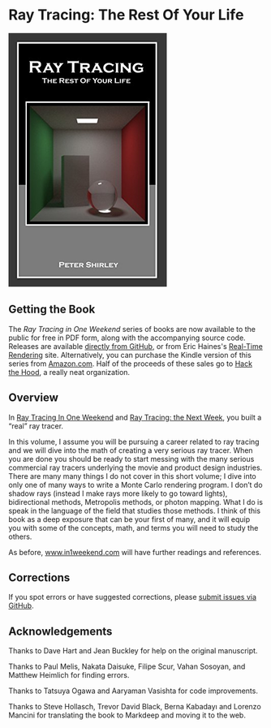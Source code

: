 Ray Tracing: The Rest Of Your Life
====================================================================================================

![Ray Tracing: The Rest Of Your Life](assets/RTRestOfYourLife.jpg)

Getting the Book
-----------------
The _Ray Tracing in One Weekend_ series of books are now available to the public for free in PDF
form, along with the accompanying source code. Releases are available [directly from GitHub][], or
from Eric Haines's [Real-Time Rendering][] site. Alternatively, you can purchase the Kindle version
of this series from [Amazon.com][]. Half of the proceeds of these sales go to [Hack the Hood][], a
really neat organization.


Overview
---------
In [Ray Tracing In One Weekend][] and [Ray Tracing: the Next Week][], you built a “real” ray tracer.

In this volume, I assume you will be pursuing a career related to ray tracing and we will dive into
the math of creating a very serious ray tracer. When you are done you should be ready to start
messing with the many serious commercial ray tracers underlying the movie and product design
industries. There are many many things I do not cover in this short volume; I dive into only one of
many ways to write a Monte Carlo rendering program. I don’t do shadow rays (instead I make rays more
likely to go toward lights), bidirectional methods, Metropolis methods, or photon mapping. What I do
is speak in the language of the field that studies those methods. I think of this book as a deep
exposure that can be your first of many, and it will equip you with some of the concepts, math, and
terms you will need to study the others.

As before, www.in1weekend.com will have further readings and references.

## Corrections
If you spot errors or have suggested corrections, please [submit issues via GitHub][].


Acknowledgements
-----------------
Thanks to Dave Hart and Jean Buckley for help on the original manuscript.

Thanks to Paul Melis, Nakata Daisuke, Filipe Scur, Vahan Sosoyan, and Matthew Heimlich for finding
errors.

Thanks to Tatsuya Ogawa and Aaryaman Vasishta for code improvements.

Thanks to Steve Hollasch, Trevor David Black, Berna Kabadayı and Lorenzo Mancini for translating the
book to Markdeep and moving it to the web.



[Amazon.com]:                 https://amazon.com/dp/B01DN58P8C
[directly from GitHub]:       https://github.com/raytracing/TheRestOfYourLife/releases/
[Hack the Hood]:              http://www.hackthehood.org/
[Ray Tracing In One Weekend]: https://github.com/raytracing/InOneWeekend/
[Ray Tracing: The Next Week]: https://github.com/raytracing/TheNextWeek/
[Real-Time Rendering]:        http://www.realtimerendering.com/#books-small-table
[submit issues via GitHub]:   https://github.com/raytracing/TheRestOfYourLife/issues/
